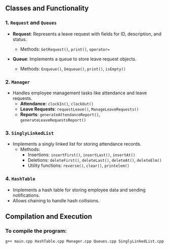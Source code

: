 
## Classes and Functionality

### 1. `Request` and `Queues`

- **Request**: Represents a leave request with fields for ID, description, and status.
    - Methods: `GetRequest()`, `print()`, `operator=`
    
- **Queue**: Implements a queue to store leave request objects.
    - Methods: `Enqueue()`, `Dequeue()`, `print()`, `isEmpty()`

### 2. `Manager`
- Handles employee management tasks like attendance and leave requests.
    - **Attendance**: `clockIn()`, `clockOut()`
    - **Leave Requests**: `requestLeave()`, `ManageLeaveRequests()`
    - **Reports**: `generateAttendanceReport()`, `generateLeaveRequestsReport()`

### 3. `SinglyLinkedList`
- Implements a singly linked list for storing attendance records.
    - Methods: 
        - Insertions: `insertFirst()`, `insertLast()`, `insertAt()`
        - Deletions: `deleteFirst()`, `deleteLast()`, `deleteAt()`, `deleteElm()`
        - Utility functions: `reverse()`, `clear()`, `printelem()`

### 4. `HashTable`
- Implements a hash table for storing employee data and sending notifications.
- Allows chaining to handle hash collisions.

## Compilation and Execution

### To compile the program:
```bash
g++ main.cpp HashTable.cpp Manager.cpp Queues.cpp SinglyLinkedList.cpp -o main
